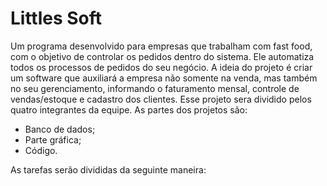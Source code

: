 # Littles Soft
  Um programa desenvolvido para empresas que trabalham com fast food, com o objetivo de controlar os pedidos dentro do sistema. Ele automatiza todos os processos de pedidos do seu negócio.
  A ideia do projeto é criar um software que auxiliará a empresa não somente na venda, mas também no seu gerenciamento, informando o faturamento mensal, controle de vendas/estoque e cadastro dos clientes.
  Esse projeto sera dividido pelos quatro integrantes da equipe. As partes dos projetos são:

 - Banco de dados;
 - Parte gráfica;
 - Código.

As tarefas serão divididas da seguinte maneira:



